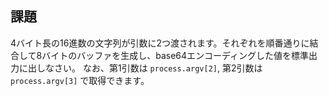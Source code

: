 ## 課題
4バイト長の16進数の文字列が引数に2つ渡されます。それぞれを順番通りに結合して8バイトのバッファを生成し、base64エンコーディングした値を標準出力に出しなさい。
なお、第1引数は `process.argv[2]`, 第2引数は `process.argv[3]` で取得できます。
